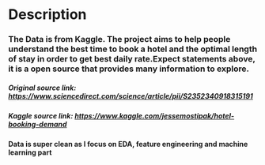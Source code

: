 # Description
### The Data is from Kaggle. The project aims to help people understand the best time to book a hotel and the optimal length of stay in order to get best daily rate.Expect statements above, it is a open source that provides many information to explore.
##### Original source link: https://www.sciencedirect.com/science/article/pii/S2352340918315191
##### Kaggle source link: https://www.kaggle.com/jessemostipak/hotel-booking-demand
#### Data is super clean as I focus on EDA, feature engineering and machine learning part
